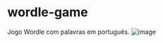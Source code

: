 # wordle-game
Jogo Wordle com palavras em português.
![image](https://user-images.githubusercontent.com/66278680/192843541-24781e8b-589c-4f46-b2de-24039df9d218.png)
